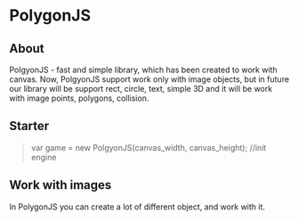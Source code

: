 # PolygonJS
## About
   PolgyonJS - fast and simple library, which has been created to work with canvas. Now, PolgyonJS support work only with image objects,      but in future our library will be support rect, circle, text, simple 3D and it will be work with image points, polygons, collision.
   
## Starter
> var game = new PolgyonJS(canvas_width, canvas_height); //init engine 

## Work with images 
   In PolygonJS you can create a lot of different object, and work with it. 
